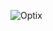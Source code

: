 ![Optix](https://github.com/yuankong666/Ultimate-RAT-Collection/assets/128066597/b2b49213-5bdb-471b-a6f5-00375b57a908)
